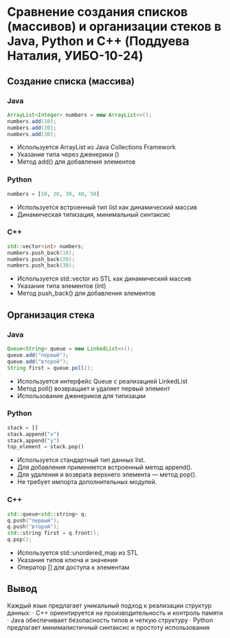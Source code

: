 # Сравнение создания списков (массивов) и организации стеков в Java, Python и C++ (Поддуева Наталия, УИБО-10-24)
## Создание списка (массива)
### Java
```java
ArrayList<Integer> numbers = new ArrayList<>();
numbers.add(10);
numbers.add(20);
numbers.add(30);
```
- Используется ArrayList из Java Collections Framework
- Указание типа через дженерики (<Integer>)
- Метод add() для добавления элементов
### Python
```py
numbers = [10, 20, 30, 40, 50]
```
- Используется встроенный тип list как динамический массив
- Динамическая типизация, минимальный синтаксис
### C++
```cpp
std::vector<int> numbers;
numbers.push_back(10);
numbers.push_back(20);
numbers.push_back(30);
```
- Используется std::vector из STL как динамический массив
- Указание типа элементов (int)
- Метод push_back() для добавления элементов
## Организация стека
### Java
```java
Queue<String> queue = new LinkedList<>();
queue.add("первый");
queue.add("второй");
String first = queue.poll();
```
- Используется интерфейс Queue с реализацией LinkedList
- Метод poll() возвращает и удаляет первый элемент
- Использование дженериков для типизации
### Python
```py
stack = []
stack.append("x")
stack.append("y")
top_element = stack.pop()
```
- Используется стандартный тип данных list.
- Для добавления применяется встроенный метод append().
- Для удаления и возврата верхнего элемента — метод pop().
- Не требует импорта дополнительных модулей.
### C++
```cpp
std::queue<std::string> q;
q.push("первый");
q.push("второй");
std::string first = q.front();
q.pop();
```
- Используется std::unordered_map из STL
- Указание типов ключа и значения
- Оператор [] для доступа к элементам
## Вывод
Каждый язык предлагает уникальный подход к реализации структур данных:
· C++ ориентируется на производительность и контроль памяти
· Java обеспечивает безопасность типов и четкую структуру
· Python предлагает минималистичный синтаксис и простоту использования






